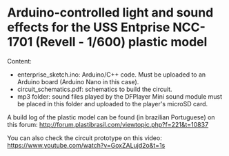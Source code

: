 # Arduino-controlled light and sound effects for the USS Entprise NCC-1701 (Revell - 1/600) plastic model

Content:
- enterprise_sketch.ino: Arduino/C++ code. Must be uploaded to an Arduino board (Arduino Nano in this case).
- circuit_schematics.pdf: schematics to build the circuit.
- mp3 folder: sound files played by the DFPlayer Mini sound module must be placed in this folder and uploaded to the player's microSD card.

A build log of the plastic model can be found (in brazilian Portuguese) on this forum: http://forum.plastibrasil.com/viewtopic.php?f=221&t=10837

You can also check the circuit prototype on this video: https://www.youtube.com/watch?v=GoxZALujd2o&t=1s
